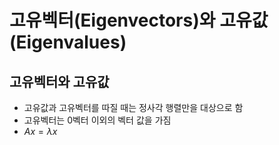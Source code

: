 # 고유벡터(Eigenvectors)와 고유값(Eigenvalues)

## 고유벡터와 고유값

- 고유값과 고유벡터를 따질 때는 정사각 행렬만을 대상으로 함
- 고유벡터는 0벡터 이외의 벡터 값을 가짐
- $Ax = \lambda x$
